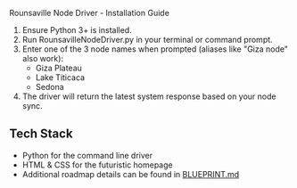 Rounsaville Node Driver - Installation Guide

1. Ensure Python 3+ is installed.
2. Run RounsavilleNodeDriver.py in your terminal or command prompt.
3. Enter one of the 3 node names when prompted (aliases like "Giza node" also
   work):
   - Giza Plateau
   - Lake Titicaca
   - Sedona
4. The driver will return the latest system response based on your node sync.

## Tech Stack
- Python for the command line driver
- HTML & CSS for the futuristic homepage
- Additional roadmap details can be found in [BLUEPRINT.md](BLUEPRINT.md)
